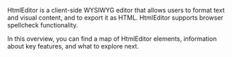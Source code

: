 HtmlEditor is a client-side WYSIWYG editor that allows users to format text and visual content, and to export it as HTML. HtmlEditor supports browser spellcheck functionality.

In this overview, you can find a map of HtmlEditor elements, information about key features, and what to explore next.